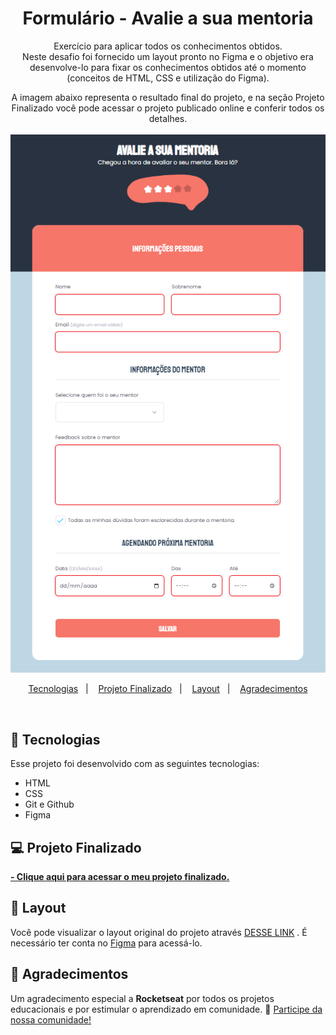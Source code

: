 <h1 align="center"> Formulário - Avalie a sua mentoria</h1>

<p align="center">
Exercício para aplicar todos os conhecimentos obtidos. <br/>
Neste desafio foi fornecido um layout pronto no Figma e o objetivo era desenvolve-lo para fixar os conhecimentos obtidos até o momento (conceitos de HTML, CSS e utilização do Figma).<br/>


<p align="center">
A imagem abaixo representa o resultado final do projeto, e na seção Projeto Finalizado você pode acessar o projeto publicado online e conferir todos os detalhes. 
<br/><br/>
<img src="./github/projeto-finalizado.png" width="700">
</p>

<p align="center">
  <a href="#-tecnologias">Tecnologias</a>&nbsp;&nbsp;&nbsp;|&nbsp;&nbsp;&nbsp;
  <a href="#-projeto-finalizado">Projeto Finalizado</a>&nbsp;&nbsp;&nbsp;|&nbsp;&nbsp;&nbsp;
  <a href="#-layout">Layout</a>&nbsp;&nbsp;&nbsp;|&nbsp;&nbsp;&nbsp;
  <a href="#-agradecimentos">Agradecimentos</a>
</p>

<br/>

## 🚀 Tecnologias

Esse projeto foi desenvolvido com as seguintes tecnologias:

- HTML
- CSS
- Git e Github
- Figma

## 💻 Projeto Finalizado

<a href="https://form-avalie-sua-mentoria.vercel.app/" target="_blank"><strong> - Clique aqui para acessar o meu projeto finalizado.</strong></a>


## 🔖 Layout

Você pode visualizar o layout original do projeto através <a href="https://www.figma.com/file/iKmUOCa9Pd7fIneZhP6pB0/Stage-03---Formul%C3%A1rio-avan%C3%A7ado-(Copy)?node-id=0%3A1&mode=dev" target="_blank">DESSE LINK</a> . É necessário ter conta no <a href="https://figma.com" target="_blank">Figma</a> para acessá-lo.

## 💜 Agradecimentos

Um agradecimento especial a <b>Rocketseat</b> por todos os projetos educacionais e por estimular o aprendizado em comunidade. 🚀
<a href="https://discord.gg/rocketseat" target="_blank">Participe da nossa comunidade!</a>